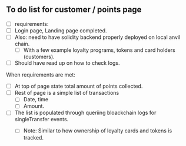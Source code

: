 ## To do list for customer / points page 

- [ ] requirements:  
- [ ] Login page, Landing page completed. 
- [ ] Also: need to have solidity backend properly deployed on local anvil chain. 
  - [ ] With a few example loyalty programs, tokens and card holders (customers).     
- [ ] Should have read up on how to check logs.

When requirements are met: 
- [ ] At top of page state total amount of points collected. 
- [ ] Rest of page is a simple list of transactions
  - [ ] Date, time
  - [ ] Amount.
- [ ] The list is populated through queriing bloackchain logs for singleTransfer events.
  - [ ] Note: Similar to how ownership of loyalty cards and tokens is tracked. 


